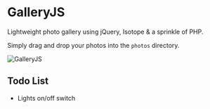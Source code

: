 GalleryJS
=========

Lightweight photo gallery using jQuery, Isotope & a sprinkle of PHP.

Simply drag and drop your photos into the `photos` directory.

![GalleryJS](http://i.imgur.com/56LN6hZ.jpg)

## Todo List
* Lights on/off switch